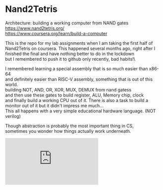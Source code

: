 # Nand2Tetris
Architecture: building a working computer from NAND gates\
https://www.nand2tetris.org/  \
https://www.coursera.org/learn/build-a-computer  

This is the repo for my lab assignments when I am taking the first half of Nand2Tetris on coursera.
This happened several months ago, right after I finished the final and have nothing better to do in the lockdown\
but I remembered to push it to github only recently, bad habits!\

I remembered learning a special assembly that is so much easier than x86-64\
and definitely easier than RISC-V assembly, something that is out of this world.\
building NOT, AND, OR, XOR, MUX, DEMUX from nand gatess\
and then use these gates to build register, ALU, Memory chip, clock\
and finally build a working CPU out of it.
There is also a task to build a monitor out of it but it didn't impress me much...\
This all happens with a very simple educational hardware language. (NOT verilog)

Though abstraction is probably the most important thing in CS, \
sometimes you wonder how things actually work underneath.

![alt text](https://github.com/PeterYaoNYU/Nand2Tetris/blob/master/Nand2TetrisPar1_certificate(1).pdf)
